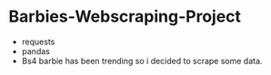 # Barbies-Webscraping-Project
* requests
* pandas
* Bs4
  barbie has been trending so i decided to scrape some data.
